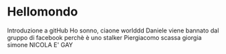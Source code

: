 # Hellomondo
Introduzione a gitHub
Ho sonno, ciaone worlddd
Daniele viene bannato dal gruppo di facebook perchè è uno stalker
Piergiacomo scassa
giorgia 
simone
NICOLA E' GAY
